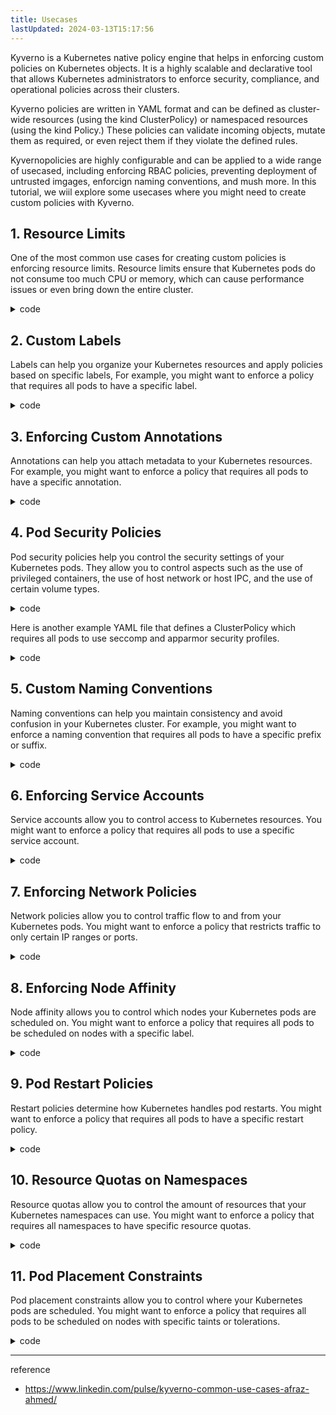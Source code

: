 ```yaml
---
title: Usecases
lastUpdated: 2024-03-13T15:17:56
---
```

Kyverno is a Kubernetes native policy engine that helps in enforcing custom policies on Kubernetes objects. It is a highly scalable and declarative tool that allows Kubernetes administrators to enforce security, compliance, and operational policies across their clusters.

Kyverno policies are written in YAML format and can be defined as cluster-wide resources (using the kind ClusterPolicy) or namespaced resources (using the kind Policy.) These policies can validate incoming objects, mutate them as required, or even reject them if they violate the defined rules.

Kyvernopolicies are highly configurable and can be applied to a wide range of usecased, including enforcing RBAC policies, preventing deployment of untrusted imgages, enforcign naming conventions, and mush more. In this tutorial, we wiil explore some usecases where you might need to create custom policies with Kyverno.

## 1. Resource Limits

One of the most common use cases for creating custom policies is enforcing resource limits. Resource limits ensure that Kubernetes pods do not consume too much CPU or memory, which can cause performance issues or even bring down the entire cluster.

<details>
<summary>code</summary>
<div markdown="1">

```yaml
apiVersion: kyverno.io/v
kind: ClusterPolicy
metadata:
  name: Enforce-resource-limits
spec:
  validationFailureAction: Enforce
  background: true
  rules:
    - name: pod-resource-limits
      match:
        resources:
          kinds:
            - Pod
      validate:
        message: "Pods must have CPU limit of 1 core and memory limit of 1 GiB, and request at least 100 milli-CPUs and 256 MiB of memory"
        pattern:
          spec:
            containers:
              - name: "*"
                resources:
                  limits:
                    cpu: 1
                    memory: 1Gi
                  requests:
                    cpu: 100m
                    memory: 256Mi
```

</div>
</details>

## 2. Custom Labels

Labels can help you organize your Kubernetes resources and apply policies based on specific labels, For example, you might want to enforce a policy that requires all pods to have a specific label.

<details>
<summary>code</summary>
<div markdown="1">

```yaml
apiVersion: kyverno.io/v
kind: ClusterPolicy
metadata:
  name: require-backend-label
spec:
  validationFailureAction: Enforce
  background: true
  rules:
    - name: pod-backend-label
      match:
        resources:
          kinds:
            - Pod
      validate:
        message: "Pods must have a 'team' label with value 'backend'"
        pattern:
          metadata:
            labels:
              team: backend
```

</div>
</details>

## 3. Enforcing Custom Annotations

Annotations can help you attach metadata to your Kubernetes resources. For example, you might want to enforce a policy that requires all pods to have a specific annotation.

<details>
<summary>code</summary>
<div markdown="1">

```yaml
apiVersion: kyverno.io/v
kind: ClusterPolicy
metadata:
  name: require-backend-description-annotation
spec:
  validationFailureAction: Enforce
  background: true
  rules:
  - name: pod-backend-description-annotation
    match:
      resources:
        kinds:
        - Pod
    validate:
      message: "Pods must have a 'description' annotation with value 'backend'"
      pattern:
          annotations:
        metadata:
            description: backend
```

</div>
</details>

## 4. Pod Security Policies

Pod security policies help you control the security settings of your Kubernetes pods. They allow you to control aspects such as the use of privileged containers, the use of host network or host IPC, and the use of certain volume types.

<details>
<summary>code</summary>
<div markdown="1">

```yaml
apiVersion: kyverno.io/v
kind: ClusterPolicy
metadata:
  name: disallow-privileged-containers
spec:
  validationFailureAction: Enforce
  background: true
  rules:
    - name: pod-privileged
      match:
        resources:
          kinds:
            - Pod
      validate:
        message: "Pods must not use privileged containers"
        pattern:
          spec:
            containers:
              - name: "*"
                securityContext:
                  privileged: false
```

</div>
</details>

Here is another example YAML file that defines a ClusterPolicy which requires all pods to use seccomp and apparmor security profiles.

<details>
<summary>code</summary>
<div markdown="1">

```yaml
apiVersion: kyverno.io/v
kind: ClusterPolicy
metadata:
  name: require-pod-security-policies
spec:
  validationFailureAction: Enforce
  background: true
  rules:
    - name: pod-security-profile
      match:
        resources:
          kinds:
            - Pod
      validate:
        message: "Pods must use the 'seccomp' and 'apparmor' security profiles"
        pattern:
          spec:
            securityContext:
              seccompProfile:
                type: "RuntimeDefault"
              seLinuxOptions:
                type: "spc_t"
              supplementalGroups:
                - 100
              sysctls:
                - name: net.ipv4.ip_forward
                  value: "0"
```

</div>
</details>

## 5. Custom Naming Conventions

Naming conventions can help you maintain consistency and avoid confusion in your Kubernetes cluster. For example, you might want to enforce a naming convention that requires all pods to have a specific prefix or suffix.

<details>
<summary>code</summary>
<div markdown="1">

```yaml
apiVersion: kyverno.io/v
kind: ClusterPolicy
metadata:
  name: prod-naming-convention
spec:
  validationFailureAction: Enforce
  background: true
  rules:
    - name: pod-prod-naming
      match:
        resources:
          kinds:
            - Pod
      validate:
        message: "Pods must have a 'prod-' prefix in their name"
        pattern:
          metadata:
            name: "prod-*"
```

</div>
</details>

## 6. Enforcing Service Accounts

Service accounts allow you to control access to Kubernetes resources. You might want to enforce a policy that requires all pods to use a specific service account.

<details>
<summary>code</summary>
<div markdown="1">

```yaml
apiVersion: kyverno.io/v
kind: ClusterPolicy
metadata:
  name: require-backend-service-account
spec:
  validationFailureAction: Enforce
  background: true
  rules:
    - name: pod-backend-service-account
      match:
        resources:
          kinds:
            - Pod
      validate:
        message: "Pods must use the 'backend' service account"
        pattern:
          spec:
            serviceAccountName: backend
```

</div>
</details>

## 7. Enforcing Network Policies

Network policies allow you to control traffic flow to and from your Kubernetes pods. You might want to enforce a policy that restricts traffic to only certain IP ranges or ports.

<details>
<summary>code</summary>
<div markdown="1">

```yaml
apiVersion: kyverno.io/v
kind: ClusterPolicy
metadata:
  name: allow-specific-ip-range
spec:
  validationFailureAction: Enforce
  background: true
  rules:
    - name: pod-specific-ip-range
      match:
        resources:
          kinds:
            - NetworkPolicy
      validate:
        message: "Network policies must allow traffic from 192.168.0.0/16"
        pattern:
          spec:
            podSelector:
              matchLabels:
                app: myapp
            ingress:
              - from:
                  - ipBlock:
                      cidr: 192.168.0.0/16
```

</div>
</details>

## 8. Enforcing Node Affinity

Node affinity allows you to control which nodes your Kubernetes pods are scheduled on. You might want to enforce a policy that requires all pods to be scheduled on nodes with a specific label.

<details>
<summary>code</summary>
<div markdown="1">

```yaml
apiVersion: kyverno.io/v
kind: ClusterPolicy
metadata:
  name: require-backend-node-affinity
spec:
  validationFailureAction: Enforce
  background: true
  rules:
    - name: pod-backend-node-affinity
      match:
        resources:
          kinds:
            - Pod
      validate:
        message: "Pods must be scheduled on nodes with the 'backend' label"
        pattern:
          spec:
            affinity:
              nodeAffinity:
                requiredDuringSchedulingIgnoredDuringExecution:
                  nodeSelectorTerms:
                    - matchExpressions:
                        - key: role
                          operator: In
                          values:
                            - backend
```

</div>
</details>

## 9. Pod Restart Policies

Restart policies determine how Kubernetes handles pod restarts. You might want to enforce a policy that requires all pods to have a specific restart policy.

<details>
<summary>code</summary>
<div markdown="1">

```yaml
apiVersion: kyverno.io/v
kind: ClusterPolicy
metadata:
  name: require-always-restart-policy
spec:
  validationFailureAction: Enforce
  background: true
  rules:
    - name: pod-restart-policy
      match:
        resources:
          kinds:
            - Pod
      validate:
        message: "Pods must have a restart policy of Always"
        pattern:
          spec:
            restartPolicy: Always
```

</div>
</details>

## 10. Resource Quotas on Namespaces

Resource quotas allow you to control the amount of resources that your Kubernetes namespaces can use. You might want to enforce a policy that requires all namespaces to have specific resource quotas.

<details>
<summary>code</summary>
<div markdown="1">

```yaml
apiVersion: kyverno.io/v
kind: ClusterPolicy
metadata:
  name: require-resource-quotas
spec:
  validationFailureAction: Enforce
  background: true
  rules:
    - name: namespace-resource-quotas
      match:
        resources:
          kinds:
            - ResourceQuota
      validate:
        message: "Namespaces must have a CPU limit of 2 and a memory limit of 1 GiB"
        pattern:
          spec:
            hard:
              limits.cpu: "2"
              limits.memory: "1Gi"
```

</div>
</details>

## 11. Pod Placement Constraints

Pod placement constraints allow you to control where your Kubernetes pods are scheduled. You might want to enforce a policy that requires all pods to be scheduled on nodes with specific taints or tolerations.

<details>
<summary>code</summary>
<div markdown="1">

```yaml
apiVersion: kyverno.io/v
kind: ClusterPolicy
metadata:
  name: require-tolerations
spec:
  validationFailureAction: Enforce
  background: true
  rules:
    - name: pod-tolerations
      match:
        resources:
          kinds:
            - Pod
      validate:
        message: "Pods must tolerate the 'app=backend' taint"
        pattern:
          spec:
            tolerations:
              - key: "app"
                operator: "Equal"
                value: "backend"
                effect: "NoSchedule"
```

</div>
</details>

---

reference

- https://www.linkedin.com/pulse/kyverno-common-use-cases-afraz-ahmed/

